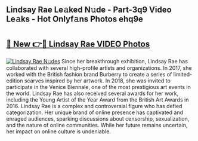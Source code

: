 ## Lindsay Rae Le𝚊ked N𝚞de - Part-3q9 Video Le𝚊ks - Hot Onlyf𝚊ns Photos ehq9e

# <h2><a href="http://ac11223.deff.icu/?id=Lindsay+Rae">🔗 New 👉🔴 Lindsay Rae VIDEO Photos</a></h2>

[![Lindsay Rae N𝚞des](https://i.imgur.com/rIISA9y.gif)](http://ac11223.deff.icu/?id=Lindsay+Rae)
Since her breakthrough exhibition, Lindsay Rae has collaborated with several high-profile artists and organizations. In 2017, she worked with the British fashion brand Burberry to create a series of limited-edition scarves inspired by her artwork. In 2018, she was invited to participate in the Venice Biennale, one of the most prestigious art events in the world. Lindsay Rae has also received several awards for her work, including the Young Artist of the Year Award from the British Art Awards in 2016. Lindsay Rae is a complex and controversial figure who has defied categorization. Her unique brand of online presence has captivated and enraged audiences, sparking discussions about censorship, sexualization, and the nature of online communities. While her future remains uncertain, her impact on online culture is undeniable.
